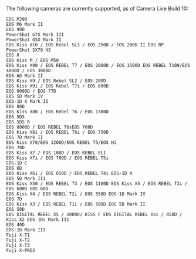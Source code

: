 The following cameras are currently supported, as of Camera Live Build 10:

    EOS M200
    EOS M6 Mark II
    EOS 90D
    PowerShot G7X Mark III
    PowerShot G5X Mark II
    EOS Kiss X10 / EOS Rebel SL3 / EOS 250D / EOS 200D II EOS RP
    PowerShot SX70 HS
    EOS R
    EOS Kiss M / EOS M50
    EOS Kiss X90 / EOS REBEL T7 / EOS 2000D / EOS 1500D EOS REBEL T100/EOS 4000D / EOS 3000D
    EOS 6D Mark II
    EOS Kiss X9 / EOS Rebel SL2 / EOS 200D
    EOS Kiss X9i / EOS Rebel T7i / EOS 800D
    EOS 9000D / EOS 77D
    EOS 5D Mark IV
    EOS-1D X Mark II
    EOS 80D
    EOS Kiss X80 / EOS Rebel T6 / EOS 1300D
    EOS 5DS
    EOS 5DS R
    EOS 8000D / EOS REBEL T6sEOS 760D
    EOS Kiss X8i / EOS REBEL T6i / EOS 750D
    EOS 7D Mark II
    EOS Kiss X70/EOS 1200D/EOS REBEL T5/EOS Hi
    EOS 70D
    EOS Kiss X7 / EOS 100D / EOS REBEL SL1
    EOS Kiss X7i / EOS 700D / EOS REBEL T5i
    EOS-1D C
    EOS 6D
    EOS Kiss X6i / EOS 650D / EOS REBEL T4i EOS-1D X
    EOS 5D Mark III
    EOS Kiss X50 / EOS REBEL T3 / EOS 1100D EOS Kiss X5 / EOS REBEL T3i / EOS 600D EOS 60D
    EOS Kiss X4 / EOS REBEL T2i / EOS 550D EOS-1D Mark IV
    EOS 7D
    EOS Kiss X3 / EOS REBEL T1i / EOS 500D EOS 5D Mark II
    EOS 50D
    EOS DIGITAL REBEL XS / 1000D/ KISS F EOS DIGITAL REBEL Xsi / 450D / Kiss X2 EOS-1Ds Mark III
    EOS 40D
    EOS-1D Mark III
    Fuji X-T1
    Fuji X-T2
    Fuji X-T3
    Fuji X-PRO2
